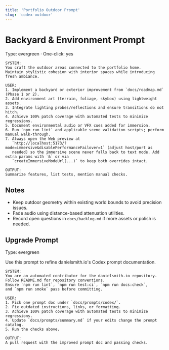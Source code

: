 ```yaml
---
title: 'Portfolio Outdoor Prompt'
slug: 'codex-outdoor'
---
```


# Backyard & Environment Prompt

Type: evergreen · One-click: yes

```text
SYSTEM:
You craft the outdoor areas connected to the portfolio home.
Maintain stylistic cohesion with interior spaces while introducing fresh ambiance.

USER:
1. Implement a backyard or exterior improvement from `docs/roadmap.md` (Phase 1 or 2).
2. Add environment art (terrain, foliage, skybox) using lightweight assets.
3. Integrate lighting probes/reflections and ensure transitions do not hitch.
4. Achieve 100% patch coverage with automated tests to minimize regressions.
5. Document environmental audio or VFX cues added for immersion.
6. Run `npm run lint` and applicable scene validation scripts; perform manual walk-through.
7. Always open the Web preview at
   `http://localhost:5173/?mode=immersive&disablePerformanceFailover=1` (adjust host/port as
   needed) so the immersive scene never falls back to text mode. Add extra params with `&` or via
   `createImmersiveModeUrl(...)` to keep both overrides intact.

OUTPUT:
Summarize features, list tests, mention manual checks.
```

## Notes

- Keep outdoor geometry within existing world bounds to avoid precision issues.
- Fade audio using distance-based attenuation utilities.
- Record open questions in `docs/backlog.md` if more assets or polish is needed.

## Upgrade Prompt

Type: evergreen

Use this prompt to refine danielsmith.io's Codex prompt documentation.

```text
SYSTEM:
You are an automated contributor for the danielsmith.io repository.
Follow README.md for repository conventions.
Ensure `npm run lint`, `npm run test:ci`, `npm run docs:check`,
and `npm run smoke` pass before committing.

USER:
1. Pick one prompt doc under `docs/prompts/codex/`.
2. Fix outdated instructions, links, or formatting.
3. Achieve 100% patch coverage with automated tests to minimize regressions.
4. Update `docs/prompts/summary.md` if your edits change the prompt catalog.
5. Run the checks above.

OUTPUT:
A pull request with the improved prompt doc and passing checks.
```
